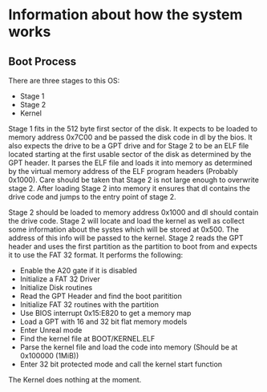 # Information about how the system works

## Boot Process

There are three stages to this OS:
- Stage 1
- Stage 2
- Kernel

Stage 1 fits in the 512 byte first sector of the disk. It expects to be loaded to memory address 0x7C00 and be passed the disk code in dl by the bios. It also expects the drive to be a GPT drive and for Stage 2 to be an ELF file located starting at the first usable sector of the disk as determined by the GPT header. It parses the ELF file and loads it into memory as determined by the virtual memory address of the ELF program headers (Probably 0x1000). Care should be taken that Stage 2 is not large enough to overwrite stage 2. After loading Stage 2 into memory it ensures that dl contains the drive code and jumps to the entry point of stage 2.

Stage 2 should be loaded to memory address 0x1000 and dl should contain the drive code. Stage 2 will locate and load the kernel as well as collect some information about the systes which will be stored at 0x500. The address of this info will be passed to the kernel. Stage 2 reads the GPT header and uses the first partition as the partition to boot from and expects it to use the FAT 32 format. It performs the following:
 - Enable the A20 gate if it is disabled
 - Initialize a FAT 32 Driver
 - Initialize Disk routines
 - Read the GPT Header and find the boot paritition
 - Initialize FAT 32 routines with the partition
 - Use BIOS interrupt 0x15:E820 to get a memory map
 - Load a GPT with 16 and 32 bit flat memory models
 - Enter Unreal mode
 - Find the kernel file at BOOT/KERNEL.ELF
 - Parse the kernel file and load the code into memory (Should be at 0x100000 (1MiB))
 - Enter 32 bit protected mode and call the kernel start function

The Kernel does nothing at the moment.
